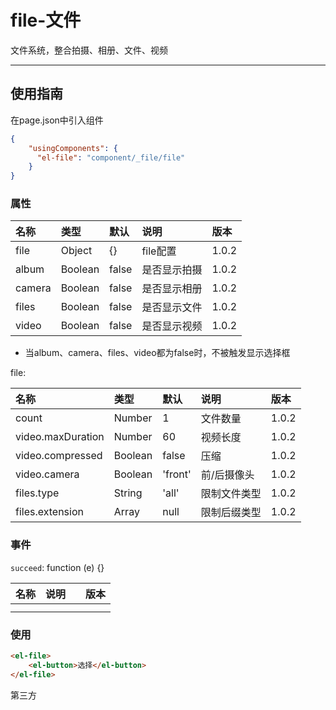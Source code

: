 # file-文件

文件系统，整合拍摄、相册、文件、视频

---

## 使用指南

在page.json中引入组件

```json
{
    "usingComponents": {
      "el-file": "component/_file/file"
    }
}
```

### 属性

| 名称 | 类型 | 默认 | 说明 | 版本 |
| :--- | :--- | :--- | :--- | :--- |
| file | Object | {} | file配置 | 1.0.2 |
| album | Boolean | false | 是否显示拍摄 | 1.0.2 |
| camera | Boolean | false | 是否显示相册 | 1.0.2 |
| files | Boolean | false | 是否显示文件 | 1.0.2 |
| video | Boolean | false | 是否显示视频 | 1.0.2 |

* 当album、camera、files、video都为false时，不被触发显示选择框

file:

| 名称 | 类型 | 默认 | 说明 | 版本 |
| :--- | :--- | :--- | :--- | :--- |
| count | Number | 1 | 文件数量 | 1.0.2 |
| video.maxDuration | Number | 60 | 视频长度 | 1.0.2 |
| video.compressed | Boolean | false | 压缩 | 1.0.2 |
| video.camera | Boolean | 'front' | 前/后摄像头 | 1.0.2 |
| files.type | String | 'all' | 限制文件类型 | 1.0.2 |
| files.extension | Array | null | 限制后缀类型 | 1.0.2 |

### 事件

`succeed`: function \(e\) {}

| 名称 | 说明 |  | 版本 |
| :--- | :--- | :--- | :--- |
|  |  |  |  |
|  |  |  |  |

### 使用

```HTML
<el-file>
    <el-button>选择</el-button>
</el-file>
```

第三方

